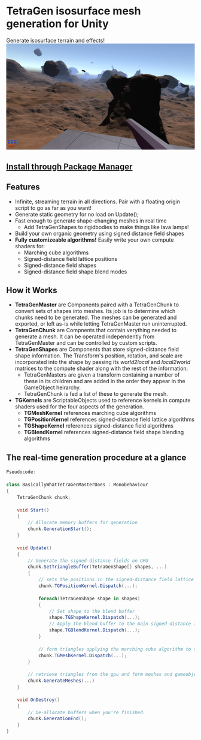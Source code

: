 # TetraGen isosurface mesh generation for Unity
Generate isosurface terrain and effects!
![img](.github/screenshot3.png)
## [Install through Package Manager](https://docs.unity3d.com/Manual/upm-ui-giturl.html)

## Features
* Infinite, streaming terrain in all directions. Pair with a floating origin script to go as far as you want!
* Generate static geometry for no load on Update();
* Fast enough to generate shape-changing meshes in real time
  * Add TetraGenShapes to rigidbodies to make things like lava lamps!
* Build your own organic geometry using signed distance field shapes
* **Fully customizeable algorithms!** Easily write your own compute shaders for:
  * Marching cube algorithms
  * Signed-distance field lattice positions
  * Signed-distance field shapes
  * Signed-distance field shape blend modes
 
## How it Works
* **TetraGenMaster** are Components paired with a TetraGenChunk to convert sets of shapes into meshes.
Its job is to determine which chunks need to be generated. The meshes can be generated and exported,
or left as-is while letting TetraGenMaster run uninterrupted.
* **TetraGenChunk** are Compnents that contain verything needed to generate a mesh.
It can be operated independently from TetraGenMaster and can be controlled by custom scripts.
* **TetraGenShapes** are Components that store signed-distance field shape information. The Transform's
position, rotation, and scale are incorporated into the shape by passing its *world2local* and *local2world*
matrices to the compute shader along with the rest of the information.
  * TetraGenMasters are given a transform containing a number of these in its children and are added in
    the order they appear in the GameObject heirarchy. 
  * TetraGenChunk is fed a list of these to generate the mesh.
* **TGKernels** are ScriptableObjects used to reference kernels in compute shaders used for the four aspects of the generation.
  * **TGMeshKernel** references marching cube algorithms
  * **TGPositionKernel** references signed-distance field lattice algorithms
  * **TGShapeKernel** references signed-distance field algorithms
  * **TGBlendKernel** references signed-distance field shape blending algorithms

## The real-time generation procedure at a glance
```csharp
Pseudocode:

class BasicallyWhatTetraGenMasterDoes : Monobehaviour
{
    TetraGenChunk chunk;

    void Start()
    {
        // Allocate memory buffers for generation
        chunk.GenerationStart();
    }

    void Update()
    {
        // Generate the signed-distance fields on GPU
        chunk.SetTriangleBuffer(TetraGenShape[] shapes, ...)
        {
            // sets the positions in the signed-distance field lattice
            chunk.TGPositionKernel.Dispatch(...);

            foreach(TetraGenShape shape in shapes)
            {
                // Set shape to the blend buffer
                shape.TGShapeKernel.Dispatch(...);
                // Apply the blend buffer to the main signed-distance field buffer
                shape.TGBlendKernel.Dispatch(...);
            }
            
            // form triangles applying the marching cube algorithm to the signed-distance field
            chunk.TGMeshKernel.Dispatch(...);
        }

        // retrieve triangles from the gpu and form meshes and gameobjects out of them.
        chunk.GenerateMeshes(...)
    }

    void OnDestroy()
    {
        // De-allocate buffers when you're finished.
        chunk.GenerationEnd();
    }
}
```

